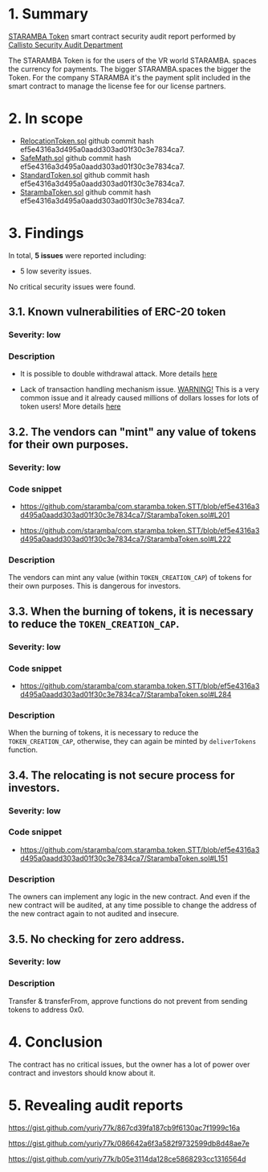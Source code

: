 # 1. Summary

[STARAMBA Token](https://github.com/staramba/com.staramba.token.STT) smart contract security audit report performed by [Callisto Security Audit Department](https://github.com/EthereumCommonwealth/Auditing)

The STARAMBA Token is for the users of the VR world STARAMBA. spaces the currency for payments. The bigger STARAMBA.spaces the bigger the Token. For the company STARAMBA it's the payment split included in the smart contract to manage the license fee for our license partners.

# 2. In scope

- [RelocationToken.sol](https://github.com/staramba/com.staramba.token.STT/blob/master/RelocationToken.sol) github commit hash ef5e4316a3d495a0aadd303ad01f30c3e7834ca7.
- [SafeMath.sol](https://github.com/staramba/com.staramba.token.STT/blob/master/SafeMath.sol) github commit hash ef5e4316a3d495a0aadd303ad01f30c3e7834ca7.
- [StandardToken.sol](https://github.com/staramba/com.staramba.token.STT/blob/master/StandardToken.sol) github commit hash ef5e4316a3d495a0aadd303ad01f30c3e7834ca7.
- [StarambaToken.sol](https://github.com/staramba/com.staramba.token.STT/blob/master/StarambaToken.sol) github commit hash ef5e4316a3d495a0aadd303ad01f30c3e7834ca7.

# 3. Findings

In total, **5 issues** were reported including:

- 5 low severity issues.

No critical security issues were found.

## 3.1. Known vulnerabilities of ERC-20 token

### Severity: low

### Description

* It is possible to double withdrawal attack. More details [here](https://docs.google.com/document/d/1YLPtQxZu1UAvO9cZ1O2RPXBbT0mooh4DYKjA_jp-RLM/edit)

* Lack of transaction handling mechanism issue. [WARNING!](https://gist.github.com/Dexaran/ddb3e89fe64bf2e06ed15fbd5679bd20) This is a very common issue and it already caused millions of dollars losses for lots of token users! More details [here](https://docs.google.com/document/d/1Feh5sP6oQL1-1NHi-X1dbgT3ch2WdhbXRevDN681Jv4/edit)

## 3.2. The vendors can "mint" any value of tokens for their own purposes.

### Severity: low

### Code snippet

- https://github.com/staramba/com.staramba.token.STT/blob/ef5e4316a3d495a0aadd303ad01f30c3e7834ca7/StarambaToken.sol#L201

- https://github.com/staramba/com.staramba.token.STT/blob/ef5e4316a3d495a0aadd303ad01f30c3e7834ca7/StarambaToken.sol#L222

### Description

The vendors can mint any value (within `TOKEN_CREATION_CAP`) of tokens for their own purposes. This is dangerous for investors.

## 3.3. When the burning of tokens, it is necessary to reduce the `TOKEN_CREATION_CAP`.

### Severity: low

### Code snippet

- https://github.com/staramba/com.staramba.token.STT/blob/ef5e4316a3d495a0aadd303ad01f30c3e7834ca7/StarambaToken.sol#L284

### Description

When the burning of tokens, it is necessary to reduce the `TOKEN_CREATION_CAP`, otherwise, they can again be minted by `deliverTokens` function.

## 3.4. The relocating is not secure process for investors.

### Severity: low

### Code snippet

- https://github.com/staramba/com.staramba.token.STT/blob/ef5e4316a3d495a0aadd303ad01f30c3e7834ca7/StarambaToken.sol#L151

### Description

The owners can implement any logic in the new contract. And even if the new contract will be audited, at any time possible to change the address of the new contract again to not audited and insecure.

## 3.5. No checking for zero address.

### Severity: low

### Description

Transfer & transferFrom, approve functions do not prevent from sending tokens to address 0x0.

# 4. Conclusion

The contract has no critical issues, but the owner has a lot of power over contract and investors should know about it.

# 5. Revealing audit reports

https://gist.github.com/yuriy77k/867cd39fa187cb9f6130ac7f1999c16a

https://gist.github.com/yuriy77k/086642a6f3a582f9732599db8d48ae7e

https://gist.github.com/yuriy77k/b05e3114da128ce5868293cc1316564d
